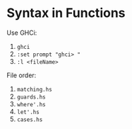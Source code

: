# Syntax in Functions

Use GHCi:

1. `ghci`
2. `:set prompt "ghci> "`
3. `:l <fileName>`

File order:

1. `matching.hs`
2. `guards.hs`
3. `where'.hs`
4. `let'.hs`
5. `cases.hs`